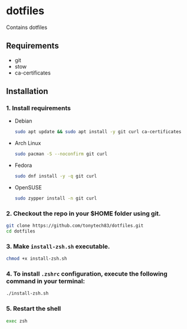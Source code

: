 # dotfiles

Contains dotfiles

## Requirements

- git
- stow
- ca-certificates

## Installation

### 1. Install requirements
- Debian
  ```sh
  sudo apt update && sudo apt install -y git curl ca-certificates
  ```

- Arch Linux
  ```sh
  sudo pacman -S --noconfirm git curl
  ```

- Fedora
  ```sh
  sudo dnf install -y -q git curl
  ```

- OpenSUSE
  ```sh
  sudo zypper install -n git curl
  ```

### 2. Checkout the repo in your $HOME folder using git.
```sh
git clone https://github.com/tonytech83/dotfiles.git
cd dotfiles
```
### 3. Make `install-zsh.sh` executable.
```sh
chmod +x install-zsh.sh
```
### 4. To install `.zshrc` configuration, execute the following command in your terminal:
```sh
./install-zsh.sh
```

### 5. Restart the shell
```sh
exec zsh
```
